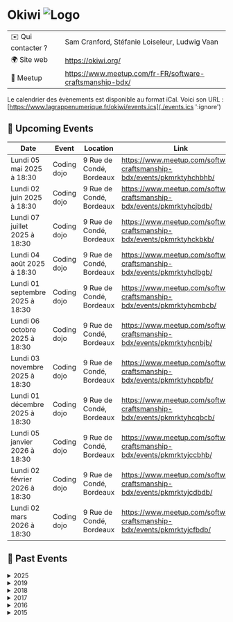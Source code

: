 # Okiwi ![Logo](./logo-okiwi.png ':size=100')

|                                |     |
| ------------------------------ | --- |
| ✉️ Qui contacter ?             | Sam Cranford, Stéfanie Loiseleur, Ludwig Vaan |
| 🌍 Site web                    | https://okiwi.org/ |
| 👥 Meetup                      | https://www.meetup.com/fr-FR/software-craftsmanship-bdx/ |

Le calendrier des évènements est disponible au format iCal.
Voici son URL : [https://www.lagrappenumerique.fr/okiwi/events.ics](./events.ics ':ignore')

<!-- EVENTS:START -->
## 📅 Upcoming Events

| Date | Event | Location | Link |
|------|--------|----------|------|
| Lundi 05 mai 2025 à 18:30 | Coding dojo | 9 Rue de Condé, Bordeaux | https://www.meetup.com/software-craftsmanship-bdx/events/pkmrktyhchbhb/ |
| Lundi 02 juin 2025 à 18:30 | Coding dojo | 9 Rue de Condé, Bordeaux | https://www.meetup.com/software-craftsmanship-bdx/events/pkmrktyhcjbdb/ |
| Lundi 07 juillet 2025 à 18:30 | Coding dojo | 9 Rue de Condé, Bordeaux | https://www.meetup.com/software-craftsmanship-bdx/events/pkmrktyhckbkb/ |
| Lundi 04 août 2025 à 18:30 | Coding dojo | 9 Rue de Condé, Bordeaux | https://www.meetup.com/software-craftsmanship-bdx/events/pkmrktyhclbgb/ |
| Lundi 01 septembre 2025 à 18:30 | Coding dojo | 9 Rue de Condé, Bordeaux | https://www.meetup.com/software-craftsmanship-bdx/events/pkmrktyhcmbcb/ |
| Lundi 06 octobre 2025 à 18:30 | Coding dojo | 9 Rue de Condé, Bordeaux | https://www.meetup.com/software-craftsmanship-bdx/events/pkmrktyhcnbjb/ |
| Lundi 03 novembre 2025 à 18:30 | Coding dojo | 9 Rue de Condé, Bordeaux | https://www.meetup.com/software-craftsmanship-bdx/events/pkmrktyhcpbfb/ |
| Lundi 01 décembre 2025 à 18:30 | Coding dojo | 9 Rue de Condé, Bordeaux | https://www.meetup.com/software-craftsmanship-bdx/events/pkmrktyhcqbcb/ |
| Lundi 05 janvier 2026 à 18:30 | Coding dojo | 9 Rue de Condé, Bordeaux | https://www.meetup.com/software-craftsmanship-bdx/events/pkmrktyjccbhb/ |
| Lundi 02 février 2026 à 18:30 | Coding dojo | 9 Rue de Condé, Bordeaux | https://www.meetup.com/software-craftsmanship-bdx/events/pkmrktyjcdbdb/ |
| Lundi 02 mars 2026 à 18:30 | Coding dojo | 9 Rue de Condé, Bordeaux | https://www.meetup.com/software-craftsmanship-bdx/events/pkmrktyjcfbdb/ |

## 📆 Past Events

<details>
<summary>2025</summary>

| Date | Event | Location | Link |
|------|--------|----------|------|
| Lundi 07 avril 2025 à 18:30 | Coding dojo | 9 Rue de Condé, Bordeaux | https://www.meetup.com/software-craftsmanship-bdx/events/pkmrktyhcgbkb/ |
| Vendredi 04 avril 2025 à 09:00 | Open Okiwi #3 | 44 All. de Tourny, Bordeaux | https://www.meetup.com/software-craftsmanship-bdx/events/306324474/ |
</details>

<details>
<summary>2019</summary>

| Date | Event | Location | Link |
|------|--------|----------|------|
| Mardi 18 juin 2019 à 19:00 | Redonner du corps au métier avec la programmation fonctionnelle | 12 Rue des Faussets, Bordeaux | https://www.meetup.com/software-craftsmanship-bdx/events/262015342/ |
| Vendredi 14 juin 2019 à 17:00 | Geek Camp 2019 | Le Bourg, 47700 Ruffiac | https://www.meetup.com/software-craftsmanship-bdx/events/257215113/ |
| Lundi 03 juin 2019 à 18:30 | Coding dojo | 9 rue de Condé, Bordeaux | https://www.meetup.com/software-craftsmanship-bdx/events/gjnqmqyzjbfb/ |
| Mardi 28 mai 2019 à 19:00 | DDD stratégique, ou le minimum à savoir sur le sujet pour tout projet | 12 Rue des Faussets, Bordeaux | https://www.meetup.com/software-craftsmanship-bdx/events/260247917/ |
| Mardi 21 mai 2019 à 19:00 | Apéro Okiwi | 27 Rue Rode, Bordeaux | https://www.meetup.com/software-craftsmanship-bdx/events/261047020/ |
| Lundi 06 mai 2019 à 18:30 | Coding dojo | 9 rue de Condé, Bordeaux | https://www.meetup.com/software-craftsmanship-bdx/events/gjnqmqyzhbjb/ |
| Mardi 16 avril 2019 à 19:00 | Tu ne sais rien de la qualité logicielle, JonSnow, DSI à MarcheurBlancConsulting | 12 Rue des Faussets, Bordeaux | https://www.meetup.com/software-craftsmanship-bdx/events/260048427/ |
| Mardi 09 avril 2019 à 19:00 | Apéro Okiwi | 15 Rue Rode, 33000 Bordeaux, Bordeaux | https://www.meetup.com/software-craftsmanship-bdx/events/260247973/ |
| Lundi 01 avril 2019 à 18:30 | Coding dojo | 9 rue de Condé, Bordeaux | https://www.meetup.com/software-craftsmanship-bdx/events/gjnqmqyzgbcb/ |
| Mardi 19 mars 2019 à 19:00 | Software craftsmanship ? Back to basics | 12 Rue des Faussets, Bordeaux | https://www.meetup.com/software-craftsmanship-bdx/events/259185088/ |
| Lundi 04 mars 2019 à 18:30 | Coding dojo | 9 rue de Condé, Bordeaux | https://www.meetup.com/software-craftsmanship-bdx/events/gjnqmqyzfbgb/ |
| Mardi 26 février 2019 à 19:00 | Apéro Okiwi | 15 Rue Rode, 33000 Bordeaux, Bordeaux | https://www.meetup.com/software-craftsmanship-bdx/events/259091267/ |
| Mardi 19 février 2019 à 19:00 | Le Test-driven-development (TDD) dans une app Javascript et React | 12 Rue des Faussets, Bordeaux | https://www.meetup.com/software-craftsmanship-bdx/events/258667265/ |
| Mercredi 06 février 2019 à 19:00 | Réunion d’organisation Agile Tour Bordeaux 2019 | 9 rue de Condé, Bordeaux | https://www.meetup.com/software-craftsmanship-bdx/events/258697742/ |
| Lundi 04 février 2019 à 18:30 | Coding dojo | 9 rue de Condé, Bordeaux | https://www.meetup.com/software-craftsmanship-bdx/events/gjnqmqyzdbgb/ |
| Mercredi 30 janvier 2019 à 19:00 | Apéro Okiwi | 15 Rue Rode, 33000 Bordeaux, Bordeaux | https://www.meetup.com/software-craftsmanship-bdx/events/258363851/ |
| Lundi 07 janvier 2019 à 18:30 | Coding dojo | 9 rue de Condé, Bordeaux | https://www.meetup.com/software-craftsmanship-bdx/events/gjnqmqyzcbkb/ |
</details>

<details>
<summary>2018</summary>

| Date | Event | Location | Link |
|------|--------|----------|------|
| Jeudi 13 décembre 2018 à 18:00 | Apéro de Noël | 28 rue latour, 33300, Bordeaux | https://www.meetup.com/software-craftsmanship-bdx/events/257102692/ |
| Lundi 03 décembre 2018 à 18:30 | Coding dojo | 9 rue de Condé, Bordeaux | https://www.meetup.com/software-craftsmanship-bdx/events/xlgcjlyxqbfb/ |
| Lundi 19 novembre 2018 à 19:00 | Apéro Okiwi | 15 Rue Rode, 33000 Bordeaux, Bordeaux | https://www.meetup.com/software-craftsmanship-bdx/events/255575477/ |
| Samedi 17 novembre 2018 à 08:45 | Global Day of Code Retreat 2018 | 9 rue de Condé, Bordeaux | https://www.meetup.com/software-craftsmanship-bdx/events/255768579/ |
| Mercredi 07 novembre 2018 à 07:45 | Code & Coffee | 41 Rue du Château d'Eau, Bordeaux | https://www.meetup.com/software-craftsmanship-bdx/events/xlqsqmyxpbkb/ |
| Lundi 05 novembre 2018 à 18:30 | Coding dojo | 9 rue de Condé, Bordeaux | https://www.meetup.com/software-craftsmanship-bdx/events/xlgcjlyxpbhb/ |
| Mercredi 31 octobre 2018 à 07:45 | Code & Coffee | 41 Rue du Château d'Eau, Bordeaux | https://www.meetup.com/software-craftsmanship-bdx/events/xlqsqmyxnbpc/ |
| Mercredi 24 octobre 2018 à 07:45 | Code & Coffee | 41 Rue du Château d'Eau, Bordeaux | https://www.meetup.com/software-craftsmanship-bdx/events/xlqsqmyxnbgc/ |
| Mercredi 17 octobre 2018 à 07:45 | Code & Coffee | 41 Rue du Château d'Eau, Bordeaux | https://www.meetup.com/software-craftsmanship-bdx/events/xlqsqmyxnbwb/ |
| Lundi 15 octobre 2018 à 19:00 | Apéro Okiwi | 27 Rue Rode, Bordeaux | https://www.meetup.com/software-craftsmanship-bdx/events/255163082/ |
| Mercredi 10 octobre 2018 à 07:45 | Code & Coffee | 41 Rue du Château d'Eau, Bordeaux | https://www.meetup.com/software-craftsmanship-bdx/events/xlqsqmyxnbnb/ |
| Mercredi 03 octobre 2018 à 07:45 | Code & Coffee | 41 Rue du Château d'Eau, Bordeaux | https://www.meetup.com/software-craftsmanship-bdx/events/xlqsqmyxnbfb/ |
| Lundi 01 octobre 2018 à 18:30 | Coding dojo | 9 rue de Condé, Bordeaux | https://www.meetup.com/software-craftsmanship-bdx/events/xlgcjlyxnbcb/ |
| Mercredi 26 septembre 2018 à 07:45 | Code & Coffee | 41 Rue du Château d'Eau, Bordeaux | https://www.meetup.com/software-craftsmanship-bdx/events/xlqsqmyxmbjc/ |
| Mercredi 19 septembre 2018 à 07:45 | Code & Coffee | 41 Rue du Château d'Eau, Bordeaux | https://www.meetup.com/software-craftsmanship-bdx/events/xlqsqmyxmbzb/ |
| Vendredi 14 septembre 2018 à 17:00 | Geek Camp 2018 | Le Bourg, 47700 Ruffiac | https://www.meetup.com/software-craftsmanship-bdx/events/252589669/ |
| Mercredi 12 septembre 2018 à 07:45 | Code & Coffee | 41 Rue du Château d'Eau, Bordeaux | https://www.meetup.com/software-craftsmanship-bdx/events/xlqsqmyxmbqb/ |
| Mercredi 05 septembre 2018 à 07:45 | Code & Coffee | 41 Rue du Château d'Eau, Bordeaux | https://www.meetup.com/software-craftsmanship-bdx/events/xlqsqmyxmbhb/ |
| Lundi 03 septembre 2018 à 18:30 | Coding dojo | 9 rue de Condé, Bordeaux | https://www.meetup.com/software-craftsmanship-bdx/events/xlgcjlyxmbfb/ |
| Mercredi 29 août 2018 à 07:45 | Code & Coffee | 41 Rue du Château d'Eau, Bordeaux | https://www.meetup.com/software-craftsmanship-bdx/events/xlqsqmyxlbmc/ |
| Mercredi 22 août 2018 à 07:45 | Code & Coffee | 41 Rue du Château d'Eau, Bordeaux | https://www.meetup.com/software-craftsmanship-bdx/events/xlqsqmyxlbdc/ |
| Mercredi 15 août 2018 à 07:45 | Code & Coffee | 41 Rue du Château d'Eau, Bordeaux | https://www.meetup.com/software-craftsmanship-bdx/events/xlqsqmyxlbtb/ |
| Lundi 13 août 2018 à 19:00 | Apéro Okiwi | 27 Rue Rode, Bordeaux | https://www.meetup.com/software-craftsmanship-bdx/events/253091109/ |
| Mercredi 08 août 2018 à 07:45 | Code & Coffee | 41 Rue du Château d'Eau, Bordeaux | https://www.meetup.com/software-craftsmanship-bdx/events/xlqsqmyxlblb/ |
| Lundi 06 août 2018 à 18:30 | Coding dojo | 9 rue de Condé, Bordeaux | https://www.meetup.com/software-craftsmanship-bdx/events/xlgcjlyxlbjb/ |
| Mercredi 01 août 2018 à 07:45 | Code & Coffee | 41 Rue du Château d'Eau, Bordeaux | https://www.meetup.com/software-craftsmanship-bdx/events/xlqsqmyxlbcb/ |
| Mercredi 25 juillet 2018 à 07:45 | Code & Coffee | 41 Rue du Château d'Eau, Bordeaux | https://www.meetup.com/software-craftsmanship-bdx/events/xlqsqmyxkbhc/ |
| Mercredi 18 juillet 2018 à 07:45 | Code & Coffee | 41 Rue du Château d'Eau, Bordeaux | https://www.meetup.com/software-craftsmanship-bdx/events/xlqsqmyxkbxb/ |
| Lundi 16 juillet 2018 à 19:00 | Apéro Okiwi | 27 Rue Rode, Bordeaux | https://www.meetup.com/software-craftsmanship-bdx/events/252266260/ |
| Mercredi 11 juillet 2018 à 07:45 | Code & Coffee | 41 Rue du Château d'Eau, Bordeaux | https://www.meetup.com/software-craftsmanship-bdx/events/xlqsqmyxkbpb/ |
| Mercredi 04 juillet 2018 à 07:45 | Code & Coffee | 41 Rue du Château d'Eau, Bordeaux | https://www.meetup.com/software-craftsmanship-bdx/events/xlqsqmyxkbgb/ |
| Mercredi 27 juin 2018 à 07:45 | Code & Coffee | 41 Rue du Château d'Eau, Bordeaux | https://www.meetup.com/software-craftsmanship-bdx/events/xlqsqmyxjbkc/ |
| Mercredi 20 juin 2018 à 07:45 | Code & Coffee | 41 Rue du Château d'Eau, Bordeaux | https://www.meetup.com/software-craftsmanship-bdx/events/xlqsqmyxjbbc/ |
| Mercredi 13 juin 2018 à 07:45 | Code & Coffee | 41 Rue du Château d'Eau, Bordeaux | https://www.meetup.com/software-craftsmanship-bdx/events/xlqsqmyxjbrb/ |
| Mercredi 06 juin 2018 à 07:45 | Code & Coffee | 41 Rue du Château d'Eau, Bordeaux | https://www.meetup.com/software-craftsmanship-bdx/events/xlqsqmyxjbjb/ |
| Lundi 04 juin 2018 à 18:30 | Coding dojo | 9 rue de Condé, Bordeaux | https://www.meetup.com/software-craftsmanship-bdx/events/xlgcjlyxjbgb/ |
| Mercredi 30 mai 2018 à 07:45 | Code & Coffee | 41 Rue du Château d'Eau, Bordeaux | https://www.meetup.com/software-craftsmanship-bdx/events/xlqsqmyxhbnc/ |
| Mercredi 23 mai 2018 à 07:45 | Code & Coffee | 41 Rue du Château d'Eau, Bordeaux | https://www.meetup.com/software-craftsmanship-bdx/events/xlqsqmyxhbfc/ |
| Mercredi 16 mai 2018 à 07:45 | Code & Coffee | 41 Rue du Château d'Eau, Bordeaux | https://www.meetup.com/software-craftsmanship-bdx/events/xlqsqmyxhbvb/ |
| Mercredi 09 mai 2018 à 07:45 | Code & Coffee | 41 Rue du Château d'Eau, Bordeaux | https://www.meetup.com/software-craftsmanship-bdx/events/xlqsqmyxhbmb/ |
| Lundi 07 mai 2018 à 18:30 | Coding dojo | 9 rue de Condé, Bordeaux | https://www.meetup.com/software-craftsmanship-bdx/events/xlgcjlyxhbkb/ |
| Mercredi 02 mai 2018 à 07:45 | Code & Coffee | 41 Rue du Château d'Eau, Bordeaux | https://www.meetup.com/software-craftsmanship-bdx/events/xlqsqmyxhbdb/ |
| Mercredi 25 avril 2018 à 07:45 | Code & Coffee | 41 Rue du Château d'Eau, Bordeaux | https://www.meetup.com/software-craftsmanship-bdx/events/xlqsqmyxgbhc/ |
| Mercredi 18 avril 2018 à 07:45 | Code & Coffee | 41 Rue du Château d'Eau, Bordeaux | https://www.meetup.com/software-craftsmanship-bdx/events/xlqsqmyxgbxb/ |
| Jeudi 12 avril 2018 à 18:00 | AG Okiwi 2018 | 28 rue latour, 33300, Bordeaux | https://www.meetup.com/software-craftsmanship-bdx/events/249427405/ |
| Mercredi 11 avril 2018 à 07:45 | Code & Coffee | 18 rue Gratiolet, Bordeaux | https://www.meetup.com/software-craftsmanship-bdx/events/xlqsqmyxgbpb/ |
| Jeudi 05 avril 2018 à 19:00 | Préparation de l'Agile Tour Bordeaux 2018 | 9 rue de Condé, Bordeaux | https://www.meetup.com/software-craftsmanship-bdx/events/249005029/ |
| Mercredi 04 avril 2018 à 07:45 | Code & Coffee | 18 rue Gratiolet, Bordeaux | https://www.meetup.com/software-craftsmanship-bdx/events/xlqsqmyxgbgb/ |
| Lundi 02 avril 2018 à 18:30 | Coding dojo | 9 rue de Condé, Bordeaux | https://www.meetup.com/software-craftsmanship-bdx/events/xlgcjlyxgbdb/ |
| Mercredi 28 mars 2018 à 07:45 | Code & Coffee | 41 Rue du Château d'Eau, Bordeaux | https://www.meetup.com/software-craftsmanship-bdx/events/xlqsqmyxfblc/ |
| Mercredi 21 mars 2018 à 07:45 | Code & Coffee | 41 Rue du Château d'Eau, Bordeaux | https://www.meetup.com/software-craftsmanship-bdx/events/xlqsqmyxfbcc/ |
| Mercredi 14 mars 2018 à 07:45 | Code & Coffee | 41 Rue du Château d'Eau, Bordeaux | https://www.meetup.com/software-craftsmanship-bdx/events/xlqsqmyxfbsb/ |
| Jeudi 08 mars 2018 à 19:00 | Préparation de l'Agile Tour 2018 | 83 Quai Chartrons 33300 , Bordeaux | https://www.meetup.com/software-craftsmanship-bdx/events/247745695/ |
| Mercredi 07 mars 2018 à 07:45 | Code & Coffee | 41 Rue du Château d'Eau, Bordeaux | https://www.meetup.com/software-craftsmanship-bdx/events/xlqsqmyxfbkb/ |
| Lundi 05 mars 2018 à 18:30 | Coding dojo | 9 rue de Condé, Bordeaux | https://www.meetup.com/software-craftsmanship-bdx/events/xlgcjlyxfbhb/ |
| Mercredi 28 février 2018 à 07:45 | Code & Coffee | 41 Rue du Château d'Eau, Bordeaux | https://www.meetup.com/software-craftsmanship-bdx/events/xlqsqmyxdblc/ |
| Mercredi 21 février 2018 à 07:45 | Code & Coffee | 41 Rue du Château d'Eau, Bordeaux | https://www.meetup.com/software-craftsmanship-bdx/events/xlqsqmyxdbcc/ |
| Mercredi 14 février 2018 à 07:45 | Code & Coffee | 41 Rue du Château d'Eau, Bordeaux | https://www.meetup.com/software-craftsmanship-bdx/events/xlqsqmyxdbsb/ |
| Mercredi 07 février 2018 à 07:45 | Code & Coffee découverte F# | 41 Rue du Château d'Eau, Bordeaux | https://www.meetup.com/software-craftsmanship-bdx/events/xlqsqmyxdbkb/ |
| Lundi 05 février 2018 à 18:30 | Coding dojo | 9 rue de Condé, Bordeaux | https://www.meetup.com/software-craftsmanship-bdx/events/xlgcjlyxdbhb/ |
| Mercredi 31 janvier 2018 à 07:45 | Code & Coffee | 41 Rue du Château d'Eau, Bordeaux | https://www.meetup.com/software-craftsmanship-bdx/events/xlqsqmyxcbpc/ |
| Mercredi 24 janvier 2018 à 07:45 | Code & Coffee | 41 Rue du Château d'Eau, Bordeaux | https://www.meetup.com/software-craftsmanship-bdx/events/xlqsqmyxcbgc/ |
| Mercredi 17 janvier 2018 à 07:45 | Code & Coffee | 41 Rue du Château d'Eau, Bordeaux | https://www.meetup.com/software-craftsmanship-bdx/events/xlqsqmyxcbwb/ |
| Lundi 15 janvier 2018 à 19:00 | Totalement typé | 12 rue des Faussets, Bordeaux | https://www.meetup.com/software-craftsmanship-bdx/events/246776894/ |
| Mercredi 10 janvier 2018 à 07:45 | Code & Coffee | 41 Rue du Château d'Eau, Bordeaux | https://www.meetup.com/software-craftsmanship-bdx/events/xlqsqmyxcbnb/ |
| Mercredi 03 janvier 2018 à 07:45 | Code & Coffee | 41 Rue du Château d'Eau, Bordeaux | https://www.meetup.com/software-craftsmanship-bdx/events/xlqsqmyxcbfb/ |
</details>

<details>
<summary>2017</summary>

| Date | Event | Location | Link |
|------|--------|----------|------|
| Mercredi 27 décembre 2017 à 07:45 | Code & Coffee | 41 Rue du Château d'Eau, Bordeaux | https://www.meetup.com/software-craftsmanship-bdx/events/xlqsqmywqbkc/ |
| Mercredi 20 décembre 2017 à 07:45 | Code & Coffee | 41 Rue du Château d'Eau, Bordeaux | https://www.meetup.com/software-craftsmanship-bdx/events/xlqsqmywqbbc/ |
| Mercredi 13 décembre 2017 à 07:45 | Code & Coffee | 41 Rue du Château d'Eau, Bordeaux | https://www.meetup.com/software-craftsmanship-bdx/events/xlqsqmywqbrb/ |
| Mercredi 06 décembre 2017 à 07:45 | Code & Coffee | 41 Rue du Château d'Eau, Bordeaux | https://www.meetup.com/software-craftsmanship-bdx/events/xlqsqmywqbjb/ |
| Mercredi 29 novembre 2017 à 07:45 | Code & Coffee | 41 Rue du Château d'Eau, Bordeaux | https://www.meetup.com/software-craftsmanship-bdx/events/xlqsqmywpbmc/ |
| Mercredi 22 novembre 2017 à 07:45 | Code & Coffee | 41 Rue du Château d'Eau, Bordeaux | https://www.meetup.com/software-craftsmanship-bdx/events/xlqsqmywpbdc/ |
| Samedi 18 novembre 2017 à 08:45 | Global Day of Code Retreat 2017 | 9 rue de Condé, Bordeaux | https://www.meetup.com/software-craftsmanship-bdx/events/242467166/ |
| Jeudi 16 novembre 2017 à 18:00 | Find My CTO | 137 Rue Achard, Bordeaux | https://www.meetup.com/software-craftsmanship-bdx/events/244457868/ |
| Mercredi 15 novembre 2017 à 07:45 | Code & Coffee | 41 Rue du Château d'Eau, Bordeaux | https://www.meetup.com/software-craftsmanship-bdx/events/xlqsqmywpbtb/ |
| Mercredi 08 novembre 2017 à 07:45 | Code & Coffee | 41 Rue du Château d'Eau, Bordeaux | https://www.meetup.com/software-craftsmanship-bdx/events/xlqsqmywpblb/ |
| Mardi 07 novembre 2017 à 18:45 | Bug free, by design, par Johan Martinsson | 12 rue des Faussets, Bordeaux | https://www.meetup.com/software-craftsmanship-bdx/events/244680898/ |
| Lundi 06 novembre 2017 à 18:30 | Coding dojo | 9 rue de Condé, Bordeaux | https://www.meetup.com/software-craftsmanship-bdx/events/xlgcjlywpbjb/ |
| Mercredi 01 novembre 2017 à 07:45 | Code & Coffee | 41 Rue du Château d'Eau, Bordeaux | https://www.meetup.com/software-craftsmanship-bdx/events/xlqsqmywpbcb/ |
| Mercredi 25 octobre 2017 à 07:45 | Code & Coffee | 41 Rue du Château d'Eau, Bordeaux | https://www.meetup.com/software-craftsmanship-bdx/events/xlqsqmywnbhc/ |
| Mercredi 18 octobre 2017 à 07:45 | Code & Coffee | 41 Rue du Château d'Eau, Bordeaux | https://www.meetup.com/software-craftsmanship-bdx/events/xlqsqmywnbxb/ |
| Mercredi 11 octobre 2017 à 07:45 | Code & Coffee | 41 Rue du Château d'Eau, Bordeaux | https://www.meetup.com/software-craftsmanship-bdx/events/xlqsqmywnbpb/ |
| Mercredi 04 octobre 2017 à 07:45 | Code & Coffee | 41 Rue du Château d'Eau, Bordeaux | https://www.meetup.com/software-craftsmanship-bdx/events/xlqsqmywnbgb/ |
| Lundi 02 octobre 2017 à 18:30 | Coding dojo | 9 rue de Condé, Bordeaux | https://www.meetup.com/software-craftsmanship-bdx/events/xlgcjlywnbdb/ |
| Mercredi 27 septembre 2017 à 07:45 | Code & Coffee | 41 Rue du Château d'Eau, Bordeaux | https://www.meetup.com/software-craftsmanship-bdx/events/xlqsqmywmbkc/ |
| Jeudi 21 septembre 2017 à 19:00 | Retour d'XP et perspectives sur le développement de projets Open Source | 12 rue des Faussets, Bordeaux | https://www.meetup.com/software-craftsmanship-bdx/events/240001683/ |
| Mercredi 20 septembre 2017 à 07:45 | Code & Coffee | 41 Rue du Château d'Eau, Bordeaux | https://www.meetup.com/software-craftsmanship-bdx/events/xlqsqmywmbbc/ |
| Mercredi 13 septembre 2017 à 07:45 | Code & Coffee | 41 Rue du Château d'Eau, Bordeaux | https://www.meetup.com/software-craftsmanship-bdx/events/xlqsqmywmbrb/ |
| Vendredi 08 septembre 2017 à 17:00 | Geek Camp 2017 | Le Bourg, 47700 Ruffiac | https://www.meetup.com/software-craftsmanship-bdx/events/238953527/ |
| Mercredi 06 septembre 2017 à 07:45 | Code & Coffee | 41 Rue du Château d'Eau, Bordeaux | https://www.meetup.com/software-craftsmanship-bdx/events/xlqsqmywmbjb/ |
| Lundi 04 septembre 2017 à 19:00 | Security workshop | 9 rue de Condé, Bordeaux | https://www.meetup.com/software-craftsmanship-bdx/events/bnlcdnywmbgb/ |
| Mercredi 30 août 2017 à 07:45 | Code & Coffee | 41 Rue du Château d'Eau, Bordeaux | https://www.meetup.com/software-craftsmanship-bdx/events/xlqsqmywlbnc/ |
| Mercredi 23 août 2017 à 07:45 | Code & Coffee | 41 Rue du Château d'Eau, Bordeaux | https://www.meetup.com/software-craftsmanship-bdx/events/xlqsqmywlbfc/ |
| Lundi 21 août 2017 à 19:00 | Security workshop | 9 rue de Condé, Bordeaux | https://www.meetup.com/software-craftsmanship-bdx/events/bnlcdnywlbcc/ |
| Mercredi 16 août 2017 à 07:45 | Code & Coffee | 41 Rue du Château d'Eau, Bordeaux | https://www.meetup.com/software-craftsmanship-bdx/events/xlqsqmywlbvb/ |
| Mercredi 09 août 2017 à 07:45 | Code & Coffee | 41 Rue du Château d'Eau, Bordeaux | https://www.meetup.com/software-craftsmanship-bdx/events/xlqsqmywlbmb/ |
| Mercredi 02 août 2017 à 07:45 | Code & Coffee | 41 Rue du Château d'Eau, Bordeaux | https://www.meetup.com/software-craftsmanship-bdx/events/xlqsqmywlbdb/ |
| Jeudi 27 juillet 2017 à 18:45 | Types, Domain Driven Design en Javascript avec Node | 9 rue de Condé, Bordeaux | https://www.meetup.com/software-craftsmanship-bdx/events/241975276/ |
| Mercredi 26 juillet 2017 à 07:45 | Code & Coffee | 41 Rue du Château d'Eau, Bordeaux | https://www.meetup.com/software-craftsmanship-bdx/events/xlqsqmywkbjc/ |
| Lundi 24 juillet 2017 à 19:00 | Security workshop | 9 rue de Condé, Bordeaux | https://www.meetup.com/software-craftsmanship-bdx/events/bnlcdnywkbgc/ |
| Mercredi 19 juillet 2017 à 07:45 | Code & Coffee | 41 Rue du Château d'Eau, Bordeaux | https://www.meetup.com/software-craftsmanship-bdx/events/xlqsqmywkbzb/ |
| Mercredi 12 juillet 2017 à 07:45 | Code & Coffee | 41 Rue du Château d'Eau, Bordeaux | https://www.meetup.com/software-craftsmanship-bdx/events/xlqsqmywkbqb/ |
| Lundi 10 juillet 2017 à 19:00 | Security workshop | 9 rue de Condé, Bordeaux | https://www.meetup.com/software-craftsmanship-bdx/events/bnlcdnywkbnb/ |
| Mercredi 05 juillet 2017 à 07:45 | Code & Coffee | 41 Rue du Château d'Eau, Bordeaux | https://www.meetup.com/software-craftsmanship-bdx/events/xlqsqmywkbhb/ |
| Mercredi 28 juin 2017 à 07:45 | Code & Coffee | 41 Rue du Château d'Eau, Bordeaux | https://www.meetup.com/software-craftsmanship-bdx/events/xlqsqmywjblc/ |
| Lundi 26 juin 2017 à 18:45 | TDD & Event Sourcing dans la vraie vie | 12 rue des Faussets, Bordeaux | https://www.meetup.com/software-craftsmanship-bdx/events/239929002/ |
| Mercredi 21 juin 2017 à 07:45 | Code & Coffee | 41 Rue du Château d'Eau, Bordeaux | https://www.meetup.com/software-craftsmanship-bdx/events/xlqsqmywjbcc/ |
| Mercredi 14 juin 2017 à 07:45 | Code & Coffee | 41 Rue du Château d'Eau, Bordeaux | https://www.meetup.com/software-craftsmanship-bdx/events/xlqsqmywjbsb/ |
| Mardi 13 juin 2017 à 19:00 | Découverte du langage F# | 9 rue de Condé, Bordeaux | https://www.meetup.com/software-craftsmanship-bdx/events/240204501/ |
| Lundi 12 juin 2017 à 19:00 | Security workshop | 9 rue de Condé, Bordeaux | https://www.meetup.com/software-craftsmanship-bdx/events/bnlcdnywjbqb/ |
| Mercredi 07 juin 2017 à 07:45 | Code & Coffee | 41 Rue du Château d'Eau, Bordeaux | https://www.meetup.com/software-craftsmanship-bdx/events/xlqsqmywjbkb/ |
| Lundi 05 juin 2017 à 18:30 | Coding dojo | 9 rue de Condé, Bordeaux | https://www.meetup.com/software-craftsmanship-bdx/events/xlgcjlywjbhb/ |
| Mercredi 31 mai 2017 à 07:45 | Code & Coffee | 41 Rue du Château d'Eau, Bordeaux | https://www.meetup.com/software-craftsmanship-bdx/events/xlqsqmywhbpc/ |
| Lundi 29 mai 2017 à 19:00 | Security workshop | 9 rue de Condé, Bordeaux | https://www.meetup.com/software-craftsmanship-bdx/events/bnlcdnywhbmc/ |
| Mercredi 24 mai 2017 à 07:45 | Code & Coffee | 41 Rue du Château d'Eau, Bordeaux | https://www.meetup.com/software-craftsmanship-bdx/events/xlqsqmywhbgc/ |
| Mardi 23 mai 2017 à 18:45 | CQRS, Fonctionnel, Event Sourcing & Domain Driven Design | 12 rue des Faussets, Bordeaux | https://www.meetup.com/software-craftsmanship-bdx/events/239156476/ |
| Mercredi 17 mai 2017 à 07:45 | Code & Coffee | 41 Rue du Château d'Eau, Bordeaux | https://www.meetup.com/software-craftsmanship-bdx/events/xlqsqmywhbwb/ |
| Mercredi 10 mai 2017 à 07:45 | Code & Coffee | 41 Rue du Château d'Eau, Bordeaux | https://www.meetup.com/software-craftsmanship-bdx/events/xlqsqmywhbnb/ |
| Mercredi 03 mai 2017 à 07:45 | Code & Coffee | 41 Rue du Château d'Eau, Bordeaux | https://www.meetup.com/software-craftsmanship-bdx/events/xlqsqmywhbfb/ |
| Mardi 02 mai 2017 à 18:30 | Coding dojo | 9 rue de Condé, Bordeaux | https://www.meetup.com/software-craftsmanship-bdx/events/xlgcjlywgbnb/ |
| Mardi 02 mai 2017 à 18:30 | Coding dojo | 9 rue de Condé, Bordeaux | https://www.meetup.com/software-craftsmanship-bdx/events/xlgcjlywhbcb/ |
| Mercredi 26 avril 2017 à 07:45 | Code & Coffee | 41 Rue du Château d'Eau, Bordeaux | https://www.meetup.com/software-craftsmanship-bdx/events/xlqsqmywgbjc/ |
| Mercredi 19 avril 2017 à 18:00 | Find My CTO | 137 Rue Achard, Bordeaux | https://www.meetup.com/software-craftsmanship-bdx/events/239126813/ |
| Mercredi 19 avril 2017 à 07:45 | Code & Coffee | 41 Rue du Château d'Eau, Bordeaux | https://www.meetup.com/software-craftsmanship-bdx/events/xlqsqmywgbzb/ |
| Mercredi 12 avril 2017 à 07:45 | Code & Coffee | 41 Rue du Château d'Eau, Bordeaux | https://www.meetup.com/software-craftsmanship-bdx/events/xlqsqmywgbqb/ |
| Lundi 10 avril 2017 à 19:30 | Soirée DDD et plus avec Cyrille Martraire | 9 rue de Condé, Bordeaux | https://www.meetup.com/software-craftsmanship-bdx/events/239009815/ |
| Mercredi 05 avril 2017 à 07:45 | Code & Coffee | 41 Rue du Château d'Eau, Bordeaux | https://www.meetup.com/software-craftsmanship-bdx/events/xlqsqmywgbhb/ |
| Mardi 04 avril 2017 à 19:30 | AG Okiwi | 9 rue de Condé, Bordeaux | https://www.meetup.com/software-craftsmanship-bdx/events/238927888/ |
| Mercredi 29 mars 2017 à 07:45 | Code & Coffee | 6 Bis Cours du 30 Juillet, Bordeaux | https://www.meetup.com/software-craftsmanship-bdx/events/xlqsqmywfbmc/ |
| Lundi 27 mars 2017 à 18:30 | Coding dojo | 9 rue de Condé, Bordeaux | https://www.meetup.com/software-craftsmanship-bdx/events/mrmfklywfbkc/ |
| Mercredi 22 mars 2017 à 07:45 | Code & Coffee | 6 Bis Cours du 30 Juillet, Bordeaux | https://www.meetup.com/software-craftsmanship-bdx/events/xlqsqmywfbdc/ |
| Mercredi 15 mars 2017 à 19:00 | Réunion organisation Agile Tour 2017 #2 | 9 rue de Condé, Bordeaux | https://www.meetup.com/software-craftsmanship-bdx/events/238078747/ |
| Mercredi 15 mars 2017 à 07:45 | Code & Coffee | 6 Bis Cours du 30 Juillet, Bordeaux | https://www.meetup.com/software-craftsmanship-bdx/events/xlqsqmywfbtb/ |
| Lundi 13 mars 2017 à 18:30 | Coding dojo | 9 rue de Condé, Bordeaux | https://www.meetup.com/software-craftsmanship-bdx/events/xlgcjlywfbrb/ |
| Mercredi 08 mars 2017 à 07:45 | Code & Coffee | 6 Bis Cours du 30 Juillet, Bordeaux | https://www.meetup.com/software-craftsmanship-bdx/events/xlqsqmywfblb/ |
| Mercredi 01 mars 2017 à 07:45 | Code & Coffee | 6 Bis Cours du 30 Juillet, Bordeaux | https://www.meetup.com/software-craftsmanship-bdx/events/xlqsqmywfbcb/ |
| Lundi 27 février 2017 à 18:30 | Coding dojo | 9 rue de Condé, Bordeaux | https://www.meetup.com/software-craftsmanship-bdx/events/mrmfklywdbkc/ |
| Mercredi 22 février 2017 à 07:45 | Code & Coffee | Cours Víctor Hugo, Bordeaux | https://www.meetup.com/software-craftsmanship-bdx/events/237680074/ |
| Jeudi 16 février 2017 à 19:00 | Kick-off Agile Tour 2017 | 83 Quai Chartrons 33300 , Bordeaux | https://www.meetup.com/software-craftsmanship-bdx/events/237520474/ |
| Lundi 13 février 2017 à 18:30 | Coding dojo | 9 rue de Condé, Bordeaux | https://www.meetup.com/software-craftsmanship-bdx/events/xlgcjlywdbrb/ |
| Lundi 23 janvier 2017 à 18:30 | Coding dojo | 9 rue de Condé, Bordeaux | https://www.meetup.com/software-craftsmanship-bdx/events/mrmfklywcbfc/ |
| Lundi 09 janvier 2017 à 18:30 | Coding dojo | 9 rue de Condé, Bordeaux | https://www.meetup.com/software-craftsmanship-bdx/events/xlgcjlywcbmb/ |
</details>

<details>
<summary>2016</summary>

| Date | Event | Location | Link |
|------|--------|----------|------|
| Lundi 26 décembre 2016 à 18:30 | Coding dojo | 9 rue de Condé, Bordeaux | https://www.meetup.com/software-craftsmanship-bdx/events/mrmfklyvqbjc/ |
| Lundi 12 décembre 2016 à 18:30 | Coding dojo | 9 rue de Condé, Bordeaux | https://www.meetup.com/software-craftsmanship-bdx/events/xlgcjlyvqbqb/ |
| Lundi 28 novembre 2016 à 18:30 | Coding dojo | 9 rue de Condé, Bordeaux | https://www.meetup.com/software-craftsmanship-bdx/events/mrmfklyvpblc/ |
| Lundi 14 novembre 2016 à 18:30 | Coding dojo | 9 rue de Condé, Bordeaux | https://www.meetup.com/software-craftsmanship-bdx/events/xlgcjlyvpbsb/ |
| Lundi 24 octobre 2016 à 18:30 | Coding dojo | 9 rue de Condé, Bordeaux | https://www.meetup.com/software-craftsmanship-bdx/events/mrmfklyvnbgc/ |
| Samedi 22 octobre 2016 à 08:45 | Global Day of Code Retreat 2016 | 9 rue de Condé, Bordeaux | https://www.meetup.com/software-craftsmanship-bdx/events/232841559/ |
| Lundi 26 septembre 2016 à 18:30 | Coding dojo | 9 rue de Condé, Bordeaux | https://www.meetup.com/software-craftsmanship-bdx/events/mrmfklyvmbjc/ |
| Vendredi 09 septembre 2016 à 17:00 | Geek Camp 2016 | Le Bourg, 47700 Ruffiac | https://www.meetup.com/software-craftsmanship-bdx/events/230739321/ |
| Lundi 22 août 2016 à 18:30 | Coding dojo | 9 rue de Condé, Bordeaux | https://www.meetup.com/software-craftsmanship-bdx/events/mrmfklyvlbdc/ |
| Lundi 08 août 2016 à 18:30 | Coding dojo | 9 rue de Condé, Bordeaux | https://www.meetup.com/software-craftsmanship-bdx/events/xlgcjlyvlblb/ |
| Lundi 25 juillet 2016 à 18:30 | Coding dojo | 9 rue de Condé, Bordeaux | https://www.meetup.com/software-craftsmanship-bdx/events/mrmfklyvkbhc/ |
| Lundi 11 juillet 2016 à 18:30 | Coding dojo | 9 rue de Condé, Bordeaux | https://www.meetup.com/software-craftsmanship-bdx/events/xlgcjlyvkbpb/ |
| Lundi 27 juin 2016 à 18:30 | Coding dojo | 9 rue de Condé, Bordeaux | https://www.meetup.com/software-craftsmanship-bdx/events/mrmfklyvjbkc/ |
| Lundi 13 juin 2016 à 18:30 | Coding dojo | 9 rue de Condé, Bordeaux | https://www.meetup.com/software-craftsmanship-bdx/events/xlgcjlyvjbrb/ |
| Lundi 23 mai 2016 à 18:30 | Coding dojo | 9 rue de Condé, Bordeaux | https://www.meetup.com/software-craftsmanship-bdx/events/mrmfklyvhbfc/ |
| Lundi 09 mai 2016 à 20:30 | Assemblée Générale d'Okiwi | 9 rue de Condé, Bordeaux | https://www.meetup.com/software-craftsmanship-bdx/events/230739296/ |
| Lundi 09 mai 2016 à 18:30 | Coding dojo | 9 rue de Condé, Bordeaux | https://www.meetup.com/software-craftsmanship-bdx/events/xlgcjlyvhbmb/ |
| Lundi 25 avril 2016 à 18:30 | Coding dojo | 9 rue de Condé, Bordeaux | https://www.meetup.com/software-craftsmanship-bdx/events/mrmfklyvgbhc/ |
| Lundi 11 avril 2016 à 18:30 | Coding dojo | 9 rue de Condé, Bordeaux | https://www.meetup.com/software-craftsmanship-bdx/events/xlgcjlyvgbpb/ |
| Lundi 28 mars 2016 à 18:30 | Coding dojo | 9 rue de Condé, Bordeaux | https://www.meetup.com/software-craftsmanship-bdx/events/mrmfklyvfblc/ |
| Lundi 14 mars 2016 à 18:30 | Coding dojo | 9 rue de Condé, Bordeaux | https://www.meetup.com/software-craftsmanship-bdx/events/xlgcjlyvfbsb/ |
| Lundi 22 février 2016 à 18:30 | Coding dojo | 9 rue de Condé, Bordeaux | https://www.meetup.com/software-craftsmanship-bdx/events/mrmfklyvdbdc/ |
| Lundi 08 février 2016 à 18:30 | Coding dojo | 9 rue de Condé, Bordeaux | https://www.meetup.com/software-craftsmanship-bdx/events/xlgcjlyvdblb/ |
| Mardi 02 février 2016 à 21:30 | Late Coding Dojo | 9 rue de Condé, Bordeaux | https://www.meetup.com/software-craftsmanship-bdx/events/228422928/ |
| Lundi 25 janvier 2016 à 18:30 | Coding dojo | 9 rue de Condé, Bordeaux | https://www.meetup.com/software-craftsmanship-bdx/events/mrmfklyvcbhc/ |
| Lundi 11 janvier 2016 à 18:30 | Coding dojo | 9 rue de Condé, Bordeaux | https://www.meetup.com/software-craftsmanship-bdx/events/xlgcjlyvcbpb/ |
</details>

<details>
<summary>2015</summary>

| Date | Event | Location | Link |
|------|--------|----------|------|
| Lundi 28 décembre 2015 à 18:30 | Coding dojo | 9 rue de Condé, Bordeaux | https://www.meetup.com/software-craftsmanship-bdx/events/mrmfklytqblc/ |
| Lundi 14 décembre 2015 à 18:30 | Coding dojo | 9 rue de Condé, Bordeaux | https://www.meetup.com/software-craftsmanship-bdx/events/xlgcjlytqbsb/ |
| Lundi 23 novembre 2015 à 18:30 | Coding dojo | 9 rue de Condé, Bordeaux | https://www.meetup.com/software-craftsmanship-bdx/events/mrmfklytpbfc/ |
| Lundi 09 novembre 2015 à 18:30 | Coding dojo | 9 rue de Condé, Bordeaux | https://www.meetup.com/software-craftsmanship-bdx/events/xlgcjlytpbmb/ |
| Lundi 26 octobre 2015 à 18:30 | Coding dojo | 9 rue de Condé, Bordeaux | https://www.meetup.com/software-craftsmanship-bdx/events/mrmfklytnbjc/ |
| Lundi 12 octobre 2015 à 18:30 | Coding dojo | 9 rue de Condé, Bordeaux | https://www.meetup.com/software-craftsmanship-bdx/events/xlgcjlytnbqb/ |
| Lundi 28 septembre 2015 à 18:30 | Coding dojo | 9 rue de Condé, Bordeaux | https://www.meetup.com/software-craftsmanship-bdx/events/mrmfklytmblc/ |
| Mercredi 23 septembre 2015 à 13:45 | Programmation fonctionnelle, retours d'expériences, Elastic Search & Docker | 12 rue des Faussets, Bordeaux | https://www.meetup.com/software-craftsmanship-bdx/events/225554945/ |
| Mercredi 23 septembre 2015 à 01:45 | Programmation fonctionnelle, retours d'expériences, Elastic Search & Docker | 12 rue des Faussets, Bordeaux | https://www.meetup.com/software-craftsmanship-bdx/events/224989229/ |
| Vendredi 18 septembre 2015 à 19:00 | Geek Camp Week End | Le Bourg, 47700 Ruffiac | https://www.meetup.com/software-craftsmanship-bdx/events/224762015/ |
| Lundi 14 septembre 2015 à 18:30 | Coding dojo | 9 rue de Condé, Bordeaux | https://www.meetup.com/software-craftsmanship-bdx/events/xlgcjlytmbsb/ |
| Lundi 24 août 2015 à 18:30 | Coding dojo | 9 rue de Condé, Bordeaux | https://www.meetup.com/software-craftsmanship-bdx/events/mrmfklytlbgc/ |
| Lundi 10 août 2015 à 18:30 | Coding dojo | 9 rue de Condé, Bordeaux | https://www.meetup.com/software-craftsmanship-bdx/events/xlgcjlytlbnb/ |
| Lundi 27 juillet 2015 à 18:30 | Coding dojo | 9 rue de Condé, Bordeaux | https://www.meetup.com/software-craftsmanship-bdx/events/ctvmjlytkbkc/ |
| Lundi 13 juillet 2015 à 18:30 | Coding dojo | 9 rue de Condé, Bordeaux | https://www.meetup.com/software-craftsmanship-bdx/events/xlgcjlytkbrb/ |
</details>
<!-- EVENTS:END -->